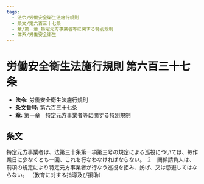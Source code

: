 ```yaml
---
tags:
  - 法令/労働安全衛生法施行規則
  - 条文/第六百三十七条
  - 章/第一章_特定元方事業者等に関する特別規制
  - 体系/労働安全衛生
---
```

# 労働安全衛生法施行規則 第六百三十七条

- **法令:** 労働安全衛生法施行規則
- **条文番号:** 第六百三十七条
- **章:** 第一章　特定元方事業者等に関する特別規制

## 条文
特定元方事業者は、法第三十条第一項第三号の規定による巡視については、毎作業日に少なくとも一回、これを行なわなければならない。
２　関係請負人は、前項の規定により特定元方事業者が行なう巡視を拒み、妨げ、又は忌避してはならない。
（教育に対する指導及び援助）

